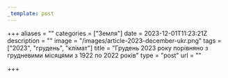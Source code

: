 ```yaml
---
_template: post
---
```




+++
aliases = ""
categories = ["Земля"]
date = 2023-12-01T11:23:21Z
description = ""
image = "/images/article-2023-december-ukr.png"
tags = ["2023", "грудень", "клiмат"]
title = "Грудень 2023 року порівняно з грудневими місяцями з 1922 по 2022 рокiв"
type = "post"
url = ""

+++
